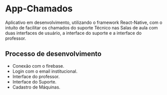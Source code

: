 # App-Chamados

Aplicativo em desenvolvimento, utilizando o framework React-Native, com o intuíto de facilitar os chamados do suporte Técnico nas Salas de aula com duas interfaces de usuário, a interface do suporte e a interface do professor.

## Processo de desenvolvimento

-  Conexão com o firebase.
-  Login com o email institucional.
-  Interface do professor.
-  Interface do Suporte.
-  Cadastro de Máquinas.
